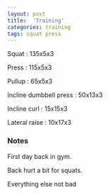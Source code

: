 ```yaml
---
layout: post
title:  'Training'
categories: training
tags: squat press
---
```


Squat : 135x5x3

Press  : 115x5x3

Pullup  : 65x5x3

Incline dumbbell press : 50x13x3

Incline curl  :  15x15x3

Lateral raise : 10x17x3

### Notes

First day back in gym.

Back hurt a bit for squats.

Everything else not bad
